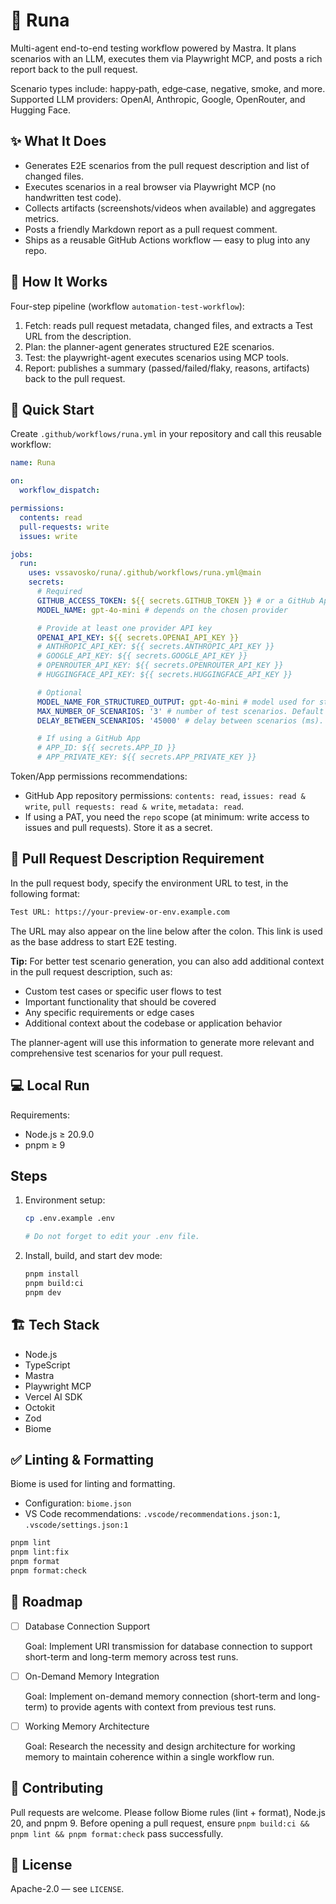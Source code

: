 # 🔮 Runa

Multi-agent end-to-end testing workflow powered by Mastra. It plans scenarios with an LLM, executes them via Playwright MCP, and posts a rich report back to the pull request.

Scenario types include: happy‑path, edge‑case, negative, smoke, and more. Supported LLM providers: OpenAI, Anthropic, Google, OpenRouter, and Hugging Face.

## ✨ What It Does

- Generates E2E scenarios from the pull request description and list of changed files.
- Executes scenarios in a real browser via Playwright MCP (no handwritten test code).
- Collects artifacts (screenshots/videos when available) and aggregates metrics.
- Posts a friendly Markdown report as a pull request comment.
- Ships as a reusable GitHub Actions workflow — easy to plug into any repo.

## 🧠 How It Works

Four-step pipeline (workflow `automation-test-workflow`):

1. Fetch: reads pull request metadata, changed files, and extracts a Test URL from the description.
2. Plan: the planner-agent generates structured E2E scenarios.
3. Test: the playwright-agent executes scenarios using MCP tools.
4. Report: publishes a summary (passed/failed/flaky, reasons, artifacts) back to the pull request.

## 🚀 Quick Start

Create `.github/workflows/runa.yml` in your repository and call this reusable workflow:

```yaml
name: Runa

on:
  workflow_dispatch:

permissions:
  contents: read
  pull-requests: write
  issues: write

jobs:
  run:
    uses: vssavosko/runa/.github/workflows/runa.yml@main
    secrets:
      # Required
      GITHUB_ACCESS_TOKEN: ${{ secrets.GITHUB_TOKEN }} # or a GitHub App token / PAT
      MODEL_NAME: gpt-4o-mini # depends on the chosen provider

      # Provide at least one provider API key
      OPENAI_API_KEY: ${{ secrets.OPENAI_API_KEY }}
      # ANTHROPIC_API_KEY: ${{ secrets.ANTHROPIC_API_KEY }}
      # GOOGLE_API_KEY: ${{ secrets.GOOGLE_API_KEY }}
      # OPENROUTER_API_KEY: ${{ secrets.OPENROUTER_API_KEY }}
      # HUGGINGFACE_API_KEY: ${{ secrets.HUGGINGFACE_API_KEY }}

      # Optional
      MODEL_NAME_FOR_STRUCTURED_OUTPUT: gpt-4o-mini # model used for strict structured output
      MAX_NUMBER_OF_SCENARIOS: '3' # number of test scenarios. Default is 3
      DELAY_BETWEEN_SCENARIOS: '45000' # delay between scenarios (ms). Default is 45000

      # If using a GitHub App
      # APP_ID: ${{ secrets.APP_ID }}
      # APP_PRIVATE_KEY: ${{ secrets.APP_PRIVATE_KEY }}
```

Token/App permissions recommendations:

- GitHub App repository permissions: `contents: read`, `issues: read & write`, `pull requests: read & write`, `metadata: read`.
- If using a PAT, you need the `repo` scope (at minimum: write access to issues and pull requests). Store it as a secret.

## 📝 Pull Request Description Requirement

In the pull request body, specify the environment URL to test, in the following format:

```txt
Test URL: https://your-preview-or-env.example.com
```

The URL may also appear on the line below after the colon. This link is used as the base address to start E2E testing.

**Tip:** For better test scenario generation, you can also add additional context in the pull request description, such as:

- Custom test cases or specific user flows to test
- Important functionality that should be covered
- Any specific requirements or edge cases
- Additional context about the codebase or application behavior

The planner-agent will use this information to generate more relevant and comprehensive test scenarios for your pull request.

## 💻 Local Run

Requirements:

- Node.js ≥ 20.9.0
- pnpm ≥ 9

## Steps

1. Environment setup:

   ```bash
   cp .env.example .env

   # Do not forget to edit your .env file.
   ```

2. Install, build, and start dev mode:

   ```bash
   pnpm install
   pnpm build:ci
   pnpm dev
   ```

## 🏗️ Tech Stack

- Node.js
- TypeScript
- Mastra
- Playwright MCP
- Vercel AI SDK
- Octokit
- Zod
- Biome

## ✅ Linting & Formatting

Biome is used for linting and formatting.

- Configuration: `biome.json`
- VS Code recommendations: `.vscode/recommendations.json:1`, `.vscode/settings.json:1`

```bash
pnpm lint
pnpm lint:fix
pnpm format
pnpm format:check
```

## 🧭 Roadmap

- [ ] Database Connection Support

  Goal: Implement URI transmission for database connection to support short-term and long-term memory across test runs.

- [ ] On-Demand Memory Integration

  Goal: Implement on-demand memory connection (short-term and long-term) to provide agents with context from previous test runs.

- [ ] Working Memory Architecture

  Goal: Research the necessity and design architecture for working memory to maintain coherence within a single workflow run.

## 🤝 Contributing

Pull requests are welcome. Please follow Biome rules (lint + format), Node.js 20, and pnpm 9. Before opening a pull request, ensure `pnpm build:ci && pnpm lint && pnpm format:check` pass successfully.

## 📄 License

Apache-2.0 — see `LICENSE`.
